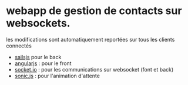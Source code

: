 
<h1>webapp de gestion de contacts sur websockets.</h1>

<p>les modifications sont automatiquement report&eacute;es sur tous les clients connect&eacute;s</p>

<ul>
<li><a href="http://sailsjs.org/">sailsjs</a> pour le back</li>
<li><a href="http://angularjs.org/">angularjs</a> : pour le front</li>
<li><a href="http://socket.io/">socket.io</a> : pour les communications sur websocket (font et back)</li>
<li><a href="https://github.com/padolsey/Sonic">sonic.js</a> : pour l'animation d'attente </li>
</ul>